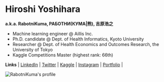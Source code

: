 # Hiroshi Yoshihara
**a.k.a. RabotniKuma, РАБОТНИ(КУМА|熊), 吉原浩之**
- Machine learning engineer @ Aillis Inc.
- Ph.D. candidate @ Dept. of Health Informatics, Kyoto University
- Researcher @ Dept. of Health Economics and Outcomes Research, the University of Tokyo
- Kaggle Competitions Master (highest rank: 66th)

**Links** 
| [LinkedIn](https://www.linkedin.com/in/hiroshi-yoshihara-620421185/) 
| [Twitter](https://twitter.com/analokmaus) 
| [Kaggle](https://www.kaggle.com/analokamus) 
| [Instagram](https://www.instagram.com/analokmaus/) 
| [Portfolio](https://analokmaus.github.io/AboutMe/) |

![RabotniKuma's profile](https://github-readme-stats.vercel.app/api?username=analokmaus&count_private=true)
